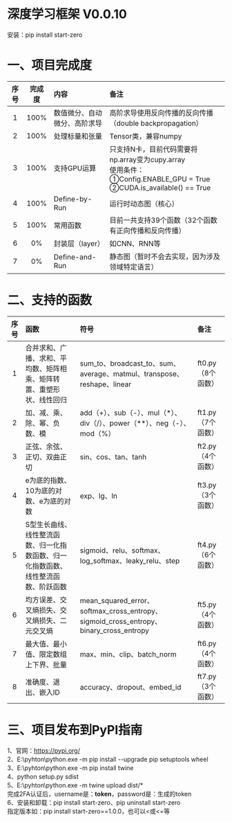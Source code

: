 # 深度学习框架 V0.0.10   
安装：pip install start-zero   

# 一、项目完成度   
| 序号 | 完成度  | 内容             | 备注                                                                                                         |
|:--:|:----:|:---------------|:-----------------------------------------------------------------------------------------------------------|
| 1  | 100% | 数值微分、自动微分、高阶求导 | 高阶求导使用反向传播的反向传播（double backpropagation）                                                                    |
| 2  | 100% | 处理标量和张量        | Tensor类，兼容numpy                                                                                            |
| 3  | 100% | 支持GPU运算        | 只支持N卡，目前代码需要将np.array变为cupy.array<br/>使用条件：<br/>①Config.ENABLE_GPU = True<br/>②CUDA.is_available() == True |
| 4  | 100% | Define-by-Run  | 运行时动态图（核心）                                                                                                 |
| 5  | 100% | 常用函数           | 目前一共支持39个函数（32个函数有正向传播和反向传播）                                                                               |
| 6  |  0%  | 封装层（layer）     | 如CNN、RNN等                                                                                                  |
| 7  |  0%  | Define-and-Run | 静态图（暂时不会去实现，因为涉及领域特定语言）                                                                                    |
# 二、支持的函数   
| 序号 | 函数                                        | 符号                                                                                  | 备注           |
|:--:|:------------------------------------------|:------------------------------------------------------------------------------------|:-------------|
| 1  | 合并求和、广播、求和、平均数、矩阵相乘、矩阵转置、重塑形状、线性回归        | sum_to、broadcast_to、sum、average、matmul、transpose、reshape、linear                     | ft0.py（8个函数） |
| 2  | 加、减、乘、除、幂、负数、模                            | add（+）、sub（-）、mul（*）、div（/）、power（**）、neg（-）、mod（%）                                 | ft1.py（7个函数） |
| 3  | 正弦、余弦、正切、双曲正切                             | sin、cos、tan、tanh                                                                    | ft2.py（4个函数） |
| 4  | e为底的指数、10为底的对数、e为底的对数                     | exp、lg、ln                                                                           | ft3.py（3个函数） |
| 5  | S型生长曲线、线性整流函数、归一化指数函数、归一化指数函数、线性整流函数、阶跃函数 | sigmoid、relu、softmax、log_softmax、leaky_relu、step                                    | ft4.py（6个函数） |
| 6  | 均方误差、交叉熵损失、交叉熵损失、二元交叉熵                    | mean_squared_error、softmax_cross_entropy、sigmoid_cross_entropy、binary_cross_entropy | ft5.py（4个函数） |
| 7  | 最大值、最小值、限定数组上下界、批量                        | max、min、clip、batch_norm                                                             | ft6.py（4个函数） |
| 8  | 准确度、退出、嵌入ID                               | accuracy、dropout、embed_id                                                           | ft7.py（3个函数） |
# 三、项目发布到PyPI指南
1、官网：https://pypi.org/   
2、E:\pyhton\python.exe -m pip install --upgrade pip setuptools wheel  
3、E:\pyhton\python.exe -m pip install twine   
4、python setup.py sdist   
5、E:\pyhton\python.exe -m twine upload dist/*   
完成2FA认证后，username是：__token__，password是：生成的token   
6、安装和卸载：pip install start-zero、pip uninstall start-zero   
指定版本如：pip install start-zero==1.0.0，也可以<或<=等   
